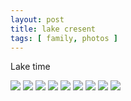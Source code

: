 ```yaml
---
layout: post
title: lake cresent
tags: [ family, photos ]
---
```

Lake time
<script src="https://ajax.googleapis.com/ajax/libs/jquery/1.11.1/jquery.min.js" ></script>


<div class="fotorama"  data-allowfullscreen="true" data-width="100%"  data-ratio="800/600">
    <!--https://photos.app.goo.gl/coD2PdmF1FeSq4H19-->
    <img src="https://images.northbriton.net/AP1GczPvjm9k_yXEUltiZ3_doNZVNDByiXpOxwzqbshv1rg6cs_QkmuRJetn7cuyiutKYhU7Z6K2iOtIsR0WLyH-TF0PiShIgkCO9TOQHJ-FLDSpL2u1PpR9">
    <img src="https://images.northbriton.net/AP1GczNyR14Bq_-S5Z_CN-Ow6rUh9qSawQ2Okqauo6GLAwwzEo3llEMpKzUu5BCYTx9LxQ82oYjO12f02n0PhaLGyIlen5J91gfU7FE0LSxeLKN6q4gXkO0D">
    <img src="https://images.northbriton.net/AP1GczOta9LCIIVyz1v-Zs40A25qIvWu2PcQse90GmZ-xpFnfqrURNSw54ZXkSe2b87mMl_kIV2cOuKevAc5HO92nv_nFdofYFxuKNkJ3JOuQfI9Ksai_QxM">
    <img src="https://images.northbriton.net/AP1GczPBEJHb73kUMD9SUWrkBKUtPq1U9b1ikLtW0Enmn-XbOm5y5isj0riACWZAu9zZlSApavJyk54h2QlnnFeyxy3H4zaD4H74Sao2dj-sC59OkkWnPqvs">
    <img src="https://images.northbriton.net/AP1GczNguJhznXx4lUi5sdAebAWpxV-lFgNus2Fz1OKMv6KhmYTYLubudD1Q28t8Q_9WU6ZdeOjx3ArxhgVGADJ9m_UKjmIQmDOV9u-arVWnBAiE6F4pwhs-">
    <img src="https://images.northbriton.net/AP1GczNON8T8o23RYyKvcxkXNNGa2qLU6DLQqBOHcKhfgVW1ZW8aCpd0XiAP5GngNuzJFLcea5TI1QNsqmJ6SEgRn11VaraUw4xpHrpFFcZXvioDoic6PCfS">
    <img src="https://images.northbriton.net/AP1GczPCPoU8lqqP-cr98OOYl_qpaEm0gRu2vMy2wQfvVWwWSgp85jh0FAY9GBbKGUNlz8fIZp9p9px7XT9EsAXLr3VRIEQPKtm0z571kk-gESDrCkYRYygY">
    <img src="https://images.northbriton.net/AP1GczOkgB8g5xWnizzKJ8cYreYDNniIrH5_O7vGaH7CRmT5Y8k0l9yMEqvdITbImnM_eVwUklzmzglN97ZmBKv14JRhzL9DytxIb9nHo0k5pXZPVJNvGwqg">
    <img src="https://images.northbriton.net/AP1GczMqCWTOSN1iBz2Y98qw_N8DlzyOttsSZGnMu107E7wveFzu7f_FYvLcQk8Q2sEy51kRNC8wTIreFWCeVPKEm6Hex3d4rV3LsmEaf69w2xvyYWk8XNwK">
</div>
